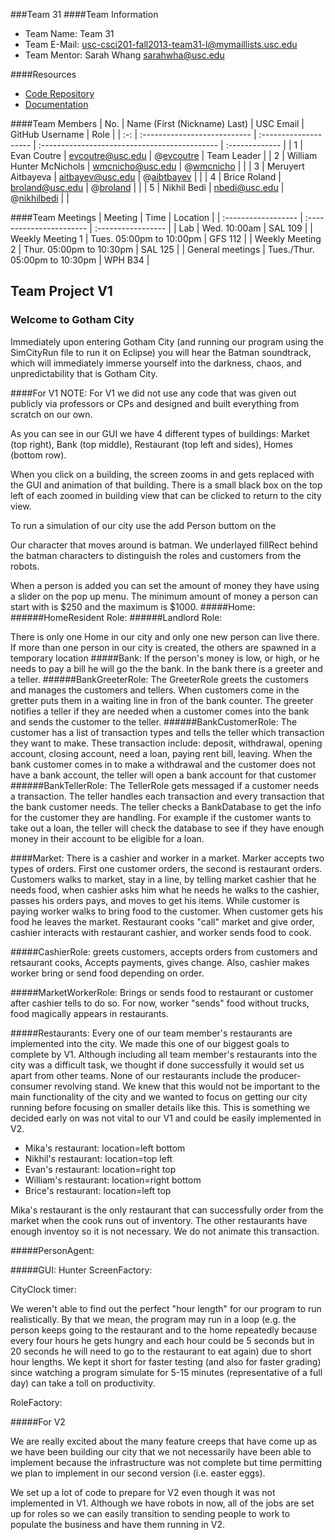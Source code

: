 ###Team 31
####Team Information

  + Team Name: Team 31
  + Team E-Mail: usc-csci201-fall2013-team31-l@mymaillists.usc.edu
  + Team Mentor: Sarah Whang <sarahwha@usc.edu>

####Resources

  + [Code Repository](https://github.com/usc-csci201-fall2013/team31)
  + [Documentation](https://github.com/usc-csci201-fall2013/team31/docs)

####Team Members
| No. | Name (First (Nickname) Last) |       USC Email          |                GitHub Username                |      Role      |
| :-: | :--------------------------- | :--------------------    | :-------------------------------------------- | :------------- |
|  1  | Evan Coutre                  | evcoutre@usc.edu         | @[evcoutre](https://github.com/evcoutre  )    |  Team Leader   |
|  2  | William Hunter McNichols     | wmcnicho@usc.edu         | @[wmcnicho](https://github.com/wmcnicho)      |                |
|  3  | Meruyert Aitbayeva           | aitbayev@usc.edu         | @[aibtbayev](https://github.com/aitbayev)     |                |
|  4  | Brice Roland                 | broland@usc.edu          | @[broland](https://github.com/broland)        |                |
|  5  | Nikhil Bedi                  | nbedi@usc.edu	        | @[nikhilbedi](https://github.com/nikhilbedi)  |                |

####Team Meetings
|       Meeting       |           Time                  |      Location      |
| :------------------ | :-----------------------        | :----------------- |
| Lab                 | Wed. 10:00am                    | SAL 109            |
| Weekly Meeting 1    | Tues. 05:00pm to 10:00pm        | GFS 112            |
| Weekly Meeting 2    | Thur. 05:00pm to 10:30pm        | SAL 125            |
| General meetings    | Tues./Thur. 05:00pm to 10:30pm  | WPH B34            |



## Team Project V1

### Welcome to Gotham City

Immediately upon entering Gotham City (and running our program using the SimCityRun file to run it on Eclipse) you will hear
the Batman soundtrack, which will immediately immerse yourself into the darkness, chaos, and unpredictability that is Gotham City.

####For V1
NOTE: For V1 we did not use any code that was given out publicly via professors or CPs and designed and built everything from scratch on our own.

As you can see in our GUI we have 4 different types of buildings: Market (top right), Bank (top middle), Restaurant (top left and sides), Homes (bottom row).

When you click on a building, the screen zooms in and gets replaced with the GUI and animation of that building. There is a small black box on the top left of each zoomed in building view that can be clicked to return to the city view.

To run a simulation of our city use the add Person buttom on the 

Our character that moves around is batman. We underlayed fillRect behind the batman characters to distinguish the roles and customers from the robots.

When a person is added you can set the amount of money they have using a slider on the pop up menu.  The minimum amount of
money a person can start with is $250 and the maximum is $1000.
#####Home:
######HomeResident Role:
######Landlord Role:

There is only one Home in our city and only one new person can live there.  If more than one person in our city is created, the others are spawned in a temporary location
#####Bank:
If the person's money is low, or high, or he needs to pay a bill he will go the the bank.  In the bank there is a greeter and a teller.
######BankGreeterRole: 
The GreeterRole greets the customers and manages the customers and tellers.  When customers come in the gretter puts them in a waiting line in fron of the bank counter.  The greeter notifies a teller if they are needed when a customer comes into the bank and sends the customer to the teller.
######BankCustomerRole: 
The customer has a list of transaction types and tells the teller which transaction they want to make.
These transaction include: deposit, withdrawal, opening account, closing account, need a loan, paying rent bill, leaving.
When the bank customer comes in to make a withdrawal and the customer does not have a bank account, the teller will open a bank account for that customer
######BankTellerRole: 
The TellerRole gets messaged if a customer needs a transaction.  The teller handles each transaction and every transaction that the bank customer needs.  The teller checks a BankDatabase to get the info for the customer they are handling. For example if the customer wants to take out a loan, the teller will check the database to see if they have enough money in their account to be eligible for a loan.
  
####Market: There is a cashier and worker in a market. Marker accepts two types of orders. First one customer orders, the second is restaurant orders. Customers walks to market, stay in a line, by telling market cashier that he needs food, when cashier asks him what he needs he walks to the cashier, passes his orders pays, and moves to get his items. While customer is paying worker walks to bring food to the customer. When customer gets his food he leaves the market. Restaurant cooks "call" market and give order, cashier interacts with restaurant cashier, and worker sends food to cook.

#####CashierRole: 
greets customers, accepts orders from customers and retsaurant cooks, Accepts payments, gives change.
Also, cashier makes worker bring or send food depending on order.

#####MarketWorkerRole: 
Brings or sends food to restaurant or customer after cashier tells to do so. For now, worker "sends" food without trucks, food magically appears in restaurants.


#####Restaurants:
Every one of our team member's restaurants are implemented into the city. We made this one of our biggest goals to complete by V1. Although including all team member's restaurants into the city was a difficult task, we thought if done successfully it would set us apart from other teams. None of our restaurants include the producer-consumer revolving stand. We knew that this would not be important to the main functionality of the city and we wanted to focus on getting our city running before focusing on smaller details like this. This is something we decided early on was not vital to our V1 and could be easily implemented in V2.

  + Mika's restaurant: location=left bottom
  + Nikhil's restaurant: location=top left
  + Evan's restaurant: location=right top
  + William's restaurant: location=right bottom
  + Brice's restaurant: location=left top

Mika's restaurant is the only restaurant that can successfully order from the market when the cook runs out of inventory. The other restaurants have enough inventoy so it is not necessary. We do not animate this transaction.

#####PersonAgent:

#####GUI:
Hunter
ScreenFactory:

CityClock timer:


We weren't able to find out the perfect "hour length" for our program to run realistically.  By that we mean, the program may run in a loop (e.g. the person keeps going to the restaurant and to the home repeatedly because every four hours he gets hungry and each hour could be 5 seconds but in 20 seconds he will need to go to the restaurant to eat again) due to short hour lengths. We kept it short for faster testing (and also for faster grading) since watching a program simulate for 5-15 minutes (representative of a full day) can take a toll on productivity.

RoleFactory:

#####For V2

We are really excited about the many feature creeps that have come up as we have been building our city that we not necessarily have been able to implement because the infrastructure was not complete but time permitting we plan to implement in our second version (i.e. easter eggs).

We set up a lot of code to prepare for V2 even though it was not implemented in V1.
Although we have robots in now, all of the jobs are set up for roles so we can easily transition to sending people to work
to populate the business and have them running in V2.


